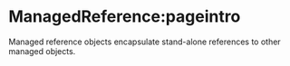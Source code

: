 # ManagedReference:pageintro

Managed reference objects encapsulate stand-alone references to other managed objects.
